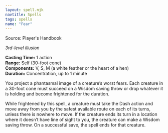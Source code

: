 ```yaml
---
layout: spell.njk
navtitle: Spells
tags: spells
name: "Fear"
---
```

Source: Player's Handbook

_3rd-level illusion_

**Casting Time:** 1 action  
**Range:** Self (30-foot cone)  
**Components:** V, S, M (a white feather or the heart of a hen)  
**Duration:** Concentration, up to 1 minute

You project a phantasmal image of a creature’s worst fears. Each creature in a 30-foot cone must succeed on a Wisdom saving throw or drop whatever it is holding and become frightened for the duration.

While frightened by this spell, a creature must take the Dash action and move away from you by the safest available route on each of its turns, unless there is nowhere to move. If the creature ends its turn in a location where it doesn’t have line of sight to you, the creature can make a Wisdom saving throw. On a successful save, the spell ends for that creature.
